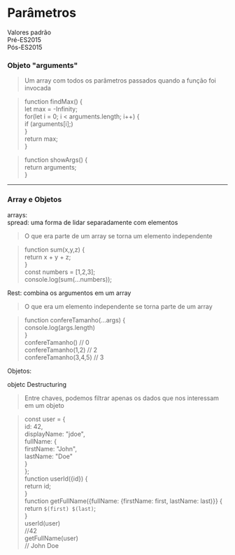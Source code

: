 # Parâmetros

Valores padrão  
Pré-ES2015  
Pós-ES2015


### Objeto "arguments"

> Um array com todos os parâmetros passados quando a função foi invocada

>function findMax() {  
    let max = -Infinity;  
    for(let i = 0; i < arguments.length; i++) {  
        if (arguments[i];)  
    }  
    return max;  
}


> function showArgs() {  
    return arguments;  
}

***

### Array e Objetos

arrays:  
spread: uma forma de lidar separadamente com elementos

> O que era parte de um array se torna um elemento independente


> function sum(x,y,z) {  
    return x + y + z;  
}  
const numbers = [1,2,3];  
console.log(sum(...numbers));  

Rest: combina os argumentos em um array

> O que era um elemento independente se torna parte de um array

> function confereTamanho(...args) {  
    console.log(args.length)  
}  
confereTamanho() // 0  
confereTamanho(1,2) // 2  
confereTamanho(3,4,5) // 3  


Objetos:

objetc Destructuring 

> Entre chaves, podemos filtrar apenas os dados que nos interessam em um objeto

> const user = {  
    id: 42,  
    displayName: "jdoe",  
    fullName: {  
        firstName: "John",  
        lastName: "Doe"  
    }  
};  
function userId({id}) {  
    return id;  
}  
function getFullName({fullName: {firstName: first, lastName: last)}} {  
    return `$(first) $(last)`;  
}  
userId(user)  
//42  
getFullName(user)  
// John Doe  


